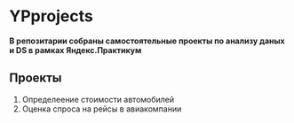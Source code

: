 # YPprojects
**В репозитарии собраны самостоятельные проекты по анализу даных и DS в рамках Яндекс.Практикум**
## Проекты
1. Определеение стоимости автомобилей
2. Оценка спроса на рейсы в авиакомпании
